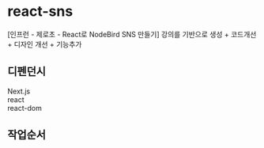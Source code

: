 # react-sns
[인프런 - 제로초 - React로 NodeBird SNS 만들기] 강의를 기반으로 생성 + 코드개선 + 디자인 개선 + 기능추가
  
## 디펜던시  
Next.js  
react   
react-dom  


## 작업순서  